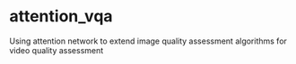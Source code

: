 # attention_vqa
Using attention network to extend image quality assessment algorithms for video quality assessment
